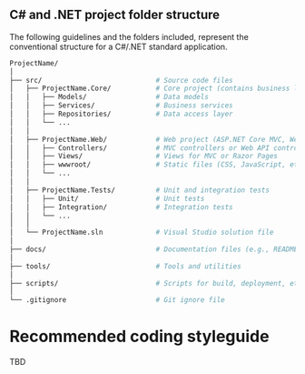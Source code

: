 ## C# and .NET project folder structure

The following guidelines and the folders included, represent the conventional structure for a C#/.NET standard application.

```bash
ProjectName/
│
├── src/                            # Source code files
│   ├── ProjectName.Core/           # Core project (contains business logic)
│   │   ├── Models/                 # Data models
│   │   ├── Services/               # Business services
│   │   ├── Repositories/           # Data access layer
│   │   └── ...
│   │
│   ├── ProjectName.Web/            # Web project (ASP.NET Core MVC, Web API, or Razor Pages)
│   │   ├── Controllers/            # MVC controllers or Web API controllers
│   │   ├── Views/                  # Views for MVC or Razor Pages
│   │   ├── wwwroot/                # Static files (CSS, JavaScript, etc.)
│   │   └── ...
│   │
│   ├── ProjectName.Tests/          # Unit and integration tests
│   │   ├── Unit/                   # Unit tests
│   │   ├── Integration/            # Integration tests
│   │   └── ...
│   │
│   └── ProjectName.sln             # Visual Studio solution file
│
├── docs/                           # Documentation files (e.g., README.md, API documentation)
│
├── tools/                          # Tools and utilities
│
├── scripts/                        # Scripts for build, deployment, etc.
│
└── .gitignore                      # Git ignore file
```

# Recommended coding styleguide

TBD